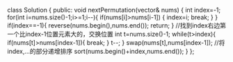 class Solution {
public:
    void nextPermutation(vector<int>& nums) {
        int index=-1;
        for(int i=nums.size()-1;i>=1;i--){
            if(nums[i]>nums[i-1])
            {
                index=i;
                break;
            }
        }
        if(index==-1){
            reverse(nums.begin(),nums.end());
            return;
        }
        //找到index右边第一个比index-1位置元素大的，交换位置
        int t=nums.size()-1;
        while(t>index){
            if(nums[t]>nums[index-1]){
                break;
            }
            t--;
        }
        swap(nums[t],nums[index-1]);
        //将index,...的部分递增排序
        sort(nums.begin()+index,nums.end());
    }
};